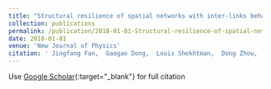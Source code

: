 ```yaml
---
title: "Structural resilience of spatial networks with inter-links behaving as an external field"
collection: publications
permalink: /publication/2018-01-01-Structural-resilience-of-spatial-networks-with-inter-links-behaving-as-an-external-field
date: 2018-01-01
venue: 'New Journal of Physics'
citation: ' Jingfang Fan,  Gaogao Dong,  Louis Shekhtman,  Dong Zhou,  Jun Meng,  Xiaosong Chen,  Shlomo Havlin, &quot;Structural resilience of spatial networks with inter-links behaving as an external field.&quot; New Journal of Physics, 2018.'
---
```

Use [Google Scholar](https://scholar.google.com/scholar?q=Structural+resilience+of+spatial+networks+with+inter+links+behaving+as+an+external+field){:target="_blank"} for full citation
